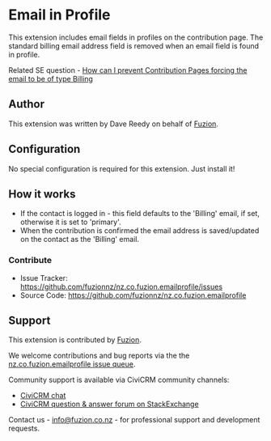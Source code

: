 # Email in Profile

This extension includes email fields in profiles on the contribution page. The standard billing email address field is removed when an email field is found in profile.

Related SE question - [How can I prevent Contribution Pages forcing the email to be of type Billing](https://civicrm.stackexchange.com/questions/16660/how-can-i-prevent-contribution-pages-forcing-the-email-to-be-of-type-billing)

## Author

This extension was written by Dave Reedy on behalf of [Fuzion](https://www.fuzion.co.nz).

## Configuration

No special configuration is required for this extension. Just install it!

## How it works

- If the contact is logged in - this field defaults to the 'Billing' email, if set, otherwise it is set to 'primary'.
- When the contribution is confirmed the email address is saved/updated on the contact as the 'Billing' email.

### Contribute

- Issue Tracker: https://github.com/fuzionnz/nz.co.fuzion.emailprofile/issues
- Source Code: https://github.com/fuzionnz/nz.co.fuzion.emailprofile

## Support

This extension is contributed by [Fuzion](https://www.fuzion.co.nz). 

We welcome contributions and bug reports via the the [nz.co.fuzion.emailprofile issue queue](https://github.com/fuzionnz/nz.co.fuzion.emailprofile.issues).

Community support is available via CiviCRM community channels:

* [CiviCRM chat](https://chat.civicrm.org)
* [CiviCRM question & answer forum on StackExchange](https://civicrm.stackexchange.com)

Contact us - info@fuzion.co.nz - for professional support and development requests.
